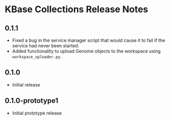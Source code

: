 # KBase Collections Release Notes

## 0.1.1

* Fixed a bug in the service manager script that would cause it to fail if the service had never
  been started.
* Added functionality to upload Genome objects to the workspace using `workspace_uploader.py`.

## 0.1.0

* Initial release

## 0.1.0-prototype1

* Initial prototype release